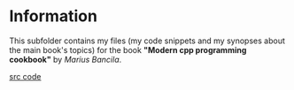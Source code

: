 # Information
This subfolder contains my files (my code snippets and my synopses about the main book's topics) for the book **"Modern cpp programming cookbook"** by *Marius Bancila*.

[src code](https://github.com/PacktPublishing/Modern-Cpp-Programming-Cookbook)

